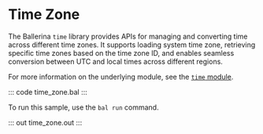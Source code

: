 # Time Zone

The Ballerina `time` library provides APIs for managing and converting time across different time zones. It supports loading system time zone, retrieving specific time zones based on the time zone ID, and enables seamless conversion between UTC and local times across different regions.

For more information on the underlying module, see the [`time` module](https://lib.ballerina.io/ballerina/time/latest/).

::: code time_zone.bal :::

To run this sample, use the `bal run` command.

::: out time_zone.out :::